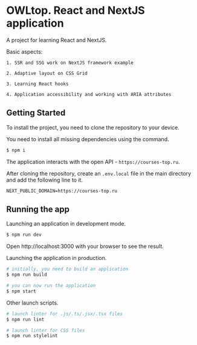 # OWLtop. React and NextJS application

A project for learning React and NextJS.

Basic aspects:

    1. SSR and SSG work on NextJS framework example

    2. Adaptive layout on CSS Grid

    3. Learning React hooks

    4. Application accessibility and working with ARIA attributes

## Getting Started

To install the project, you need to clone the repository to your device.

You need to install all missing dependencies using the command.

```bash
$ npm i
```

The application interacts with the open API - `https://courses-top.ru`.

After cloning the repository, create an `.env.local` file in the main directory and add the following line to it.

`NEXT_PUBLIC_DOMAIN=https://courses-top.ru`

## Running the app

Launching an application in development mode.

```bash
$ npm run dev
```

Open http://localhost:3000 with your browser to see the result.

Launching the application in production.

```bash
# initially, you need to build an application
$ npm run build

# you can now run the application
$ npm start
```

Other launch scripts.

```bash
# launch linter for .js/.ts/.jsx/.tsx files
$ npm run lint

# launch linter for CSS files
$ npm run stylelint
```
